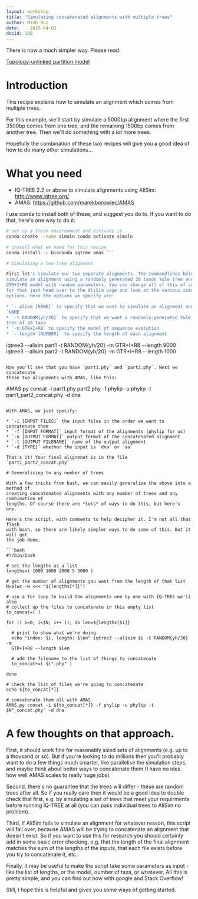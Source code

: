 ```yaml
---
layout: workshop
title: "Simulating concatenated alignments with multiple trees"
author: Minh Bui
date:    2025-04-03
docid: 100
---
```



There is now a much simpler way. Please read:

[Topology-unlinked partition model](../AliSim#topology-unlinked-partition-model)

# Introduction

This recipe explains how to simulate an alignment which comes from multiple
trees.

For this example, we'll start by simulate a 5000bp alignment where the first
3500bp comes from one tree, and the remaining 1500bp comes from another tree.
Then we'll do something with a *lot* more trees.

Hopefully the combination of these two recipes will give you a good idea of how
to do many other simulations...

# What you need

* IQ-TREE 2.2 or above to simulate alignments using AliSim: http://www.iqtree.org/ 
* AMAS: https://github.com/marekborowiec/AMAS

I use conda to install both of these, and suggest you do to. If you want to do
that, here's one way to do it:

```bash
# set up a fresh environment and activate it
conda create --name simaln conda activate simaln

# install what we need for this recipe
conda install -c bioconda iqtree amas ```

# Simulating a two-tree alignment

First let's simulate our two separate alignments. The commandlines below each
simulate an alignment using a randomly generated 20 taxon Yule tree and a
GTR+I+R8 model with random parameters. You can change all of this of course -
for that just head over to the AliSim page and look at the various simulation
options. Here the options we specify are:

* `--alism [NAME]` to specify that we want to simulate an alignment and call it
`NAME` 
* `-t RANDOM{yh/20}` to specify that we want a randomly-generated Yule
tree of 20 taxa 
* `-m GTR+I+R8` to specify the model of sequence evolution 
* `--length [NUMBER]` to specify the length of each alignment

``` 
iqtree3 --alisim part1 -t RANDOM{yh/20} -m GTR+I+R8 --length 9000 
iqtree3 --alisim part2 -t RANDOM{yh/20} -m GTR+I+R8 --length 1000 
```

Now you'll see that you have `part1.phy` and `part2.phy`. Next we concatenate
these two alignments with AMAS, like this:

``` 
AMAS.py concat -i part1.phy part2.phy -f phylip -u phylip -t part1_part2_concat.phy -d dna 
```

With AMAS, we just specify:

* `-i [INPUT FILES]` the input files in the order we want to concatenate them 
* `-f [INPUT FORMAT]` input format of the alignments (phylip for us) 
* `-u [OUTPUT FORMAT]` output format of the concatenated alignment 
* `-t [OUTPUT FILENAME]` name of the output alignment 
* `-d [TYPE]` whether the input is `dna` or `aa`

That's it! Your final alignmnet is in the file `part1_part2_concat.phy`

# Generalising to any number of trees

With a few tricks from bash, we can easily generalise the above into a method of
creating concatenated alignments with any number of trees and any combination of
lengths. Of course there are *lots* of ways to do this, but here's one.

Here's the script, with comments to help decipher it. I'm not all that flash
with bash, so there are likely simpler ways to do some of this. But it will get
the job done.

```bash
#!/bin/bash

# set the lengths as a list
lengths=( 1000 1000 2000 5 3000 )

# get the number of alignments you want from the length of that list
N=$(wc -w <<< "${lengths[*]}")

# use a for loop to build the alignments one by one with IQ-TREE we'll also
# collect up the files to concatenate in this empty list
to_concat=( )

for (( i=0; i<$N; i++ )); do len=${lengths[$i]}

  # print to show what we're doing
  echo "index: $i, length: $len" iqtree3 --alisim $i -t RANDOM{yh/20} -m
  GTR+I+R8 --length $len

  # add the filename to the list of things to concatenate
  to_concat+=( $i".phy" )

done

# check the list of files we're going to concatenate
echo ${to_concat[*]}

# concatenate them all with AMAS
AMAS.py concat -i ${to_concat[*]} -f phylip -u phylip -t $N"_concat.phy" -d dna
```

# A few thoughts on that approach.

First, it should work fine for reasonably sized sets of alignments (e.g. up to a
thousand or so). But if you're looking to do millions then you'll probably want
to do a few things much smarter, like parallelise the simulation steps, and
maybe think about better ways to concatenate them (I have no idea how well AMAS
scales to really huge jobs).

Second, there's no guarantee that the trees will differ - these are random trees
after all. So if you really care then it would be a good idea to double check
that first, e.g. by simulating a set of trees that meet your requirments before
running IQ-TREE at all (you can pass individual trees to AliSim no problem).

Third, if AliSim fails to simulate an alignment for whatever reason, this script
will fall over, because AMAS will be trying to concatenate an alignment that
doesn't exist. So if you want to use this for research you should certainly add
in some basic error checking, e.g. that the length of the final alignment
matches the sum of the lengths of the inputs, that each file exists before you
try to concatenate it, etc.

Finally, it may be useful to make the script take some parameters as input -
like the list of lengths, or the model, number of taxa, or whatever. All this is
pretty simple, and you can find out how with google and Stack Overflow!

Still, I hope this is helpful and gives you some ways of getting started.


